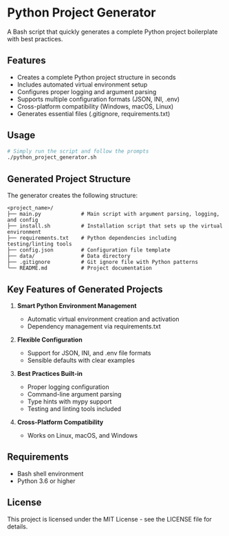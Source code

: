 # Python Project Generator

A Bash script that quickly generates a complete Python project boilerplate with best practices.

## Features

- Creates a complete Python project structure in seconds
- Includes automated virtual environment setup
- Configures proper logging and argument parsing
- Supports multiple configuration formats (JSON, INI, .env)
- Cross-platform compatibility (Windows, macOS, Linux)
- Generates essential files (.gitignore, requirements.txt)

## Usage

```bash
# Simply run the script and follow the prompts
./python_project_generator.sh
```

## Generated Project Structure

The generator creates the following structure:

```
<project_name>/
├── main.py             # Main script with argument parsing, logging, and config
├── install.sh          # Installation script that sets up the virtual environment
├── requirements.txt    # Python dependencies including testing/linting tools
├── config.json         # Configuration file template
├── data/               # Data directory
├── .gitignore          # Git ignore file with Python patterns
└── README.md           # Project documentation
```

## Key Features of Generated Projects

1. **Smart Python Environment Management**
   - Automatic virtual environment creation and activation
   - Dependency management via requirements.txt

2. **Flexible Configuration**
   - Support for JSON, INI, and .env file formats
   - Sensible defaults with clear examples

3. **Best Practices Built-in**
   - Proper logging configuration
   - Command-line argument parsing
   - Type hints with mypy support
   - Testing and linting tools included

4. **Cross-Platform Compatibility**
   - Works on Linux, macOS, and Windows

## Requirements

- Bash shell environment
- Python 3.6 or higher

## License

This project is licensed under the MIT License - see the LICENSE file for details.